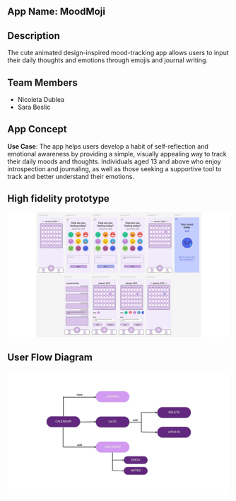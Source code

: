## App Name: MoodMoji

## Description
The cute animated design-inspired mood-tracking app allows users to input their daily thoughts and emotions through emojis and journal writing.

## Team Members
- Nicoleta Dublea
- Sara Beslic

## App Concept
**Use Case**: The app helps users develop a habit of self-reflection and emotional awareness by providing a simple, visually appealing way to track their daily moods and thoughts.
Individuals aged 13 and above who enjoy introspection and journaling, as well as those seeking a supportive tool to track and better understand their emotions.

## High fidelity prototype
![frames MoodMoji](frames.jpg)

## User Flow Diagram
![flow MoodMoji](flow.jpg)


